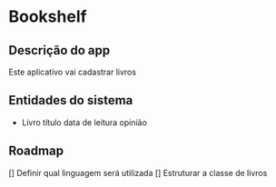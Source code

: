# Bookshelf
## Descrição do app
Este aplicativo vai cadastrar livros
## Entidades do sistema
- Livro
título
data de leitura
opinião
## Roadmap
[] Definir qual linguagem será utilizada
[] Estruturar a classe de livros
